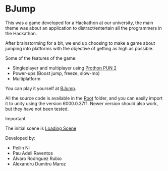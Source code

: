 # BJump

This was a game developed for a Hackathon at our university, the main theme was about an application to distract/entertain all the programmers in the Hackathon.

After brainstorming for a bit, we end up choosing to make a game about jumping into platforms with the objective of getting as high as possible.

Some of the features of the game:
 - Singleplayer and multiplayer using [Prothon PUN 2](https://doc.photonengine.com/pun/current/getting-started/pun-intro)
 - Power-ups (Boost jump, freeze, slow-mo)
 - Multiplatform

You can play it yourself at [BJump](https://alexandru-d6.github.io/BJump/).

All the source code is available in the [Root](./) folder, and you can easily import it to unity using the version 6000.0.37f1. Newer version should also work, but they have not been tested.

> [!IMPORTANT]
> The initial scene is [Loading Scene](/Assets/Scenes/LoadingScene.unity)

Developed by:
 - Peilin Ni
 - Pau Adell Raventos
 - Álvaro Rodríguez Rubio
 - Alexandru Dumitru Maroz